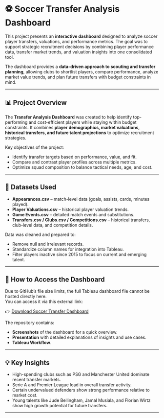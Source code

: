 # ⚽ Soccer Transfer Analysis Dashboard

This project presents an **interactive dashboard** designed to analyze soccer player transfers, valuations, and performance metrics. The goal was to support strategic recruitment decisions by combining player performance data, transfer market trends, and valuation insights into one consolidated tool.

The dashboard provides a **data-driven approach to scouting and transfer planning**, allowing clubs to shortlist players, compare performance, analyze market value trends, and plan future transfers with budget constraints in mind.

---

## 📊 Project Overview

The **Transfer Analysis Dashboard** was created to help identify top-performing and cost-efficient players while staying within budget constraints. It combines **player demographics, market valuations, historical transfers, and future talent projections** to optimize recruitment strategies.

Key objectives of the project:
- Identify transfer targets based on performance, value, and fit.  
- Compare and contrast player profiles across multiple metrics.  
- Optimize squad composition to balance tactical needs, age, and cost.  

---

## 📂 Datasets Used

- **Appearances.csv** – match-level data (goals, assists, cards, minutes played).  
- **Player Valuations.csv** – historical player valuation trends.  
- **Game Events.csv** – detailed match events and substitutions.  
- **Transfers.csv / Clubs.csv / Competitions.csv** – historical transfers, club-level data, and competition details.  

Data was cleaned and prepared to:
- Remove null and irrelevant records.  
- Standardize column names for integration into Tableau.  
- Filter players inactive since 2015 to focus on current and emerging talent.  

---


## 🚀 How to Access the Dashboard

Due to GitHub’s file size limits, the full Tableau dashboard file cannot be hosted directly here.  
You can access it via this external link:  

👉 [Download Soccer Transfer Dashboard](https://drive.google.com/file/d/1eMXNFvwi1InPF7-OPuCv0dpiEF2U2z6K/view?usp=share_link)  

The repository contains:  
- **Screenshots** of the dashboard for a quick overview.  
- **Presentation** with detailed explanations of insights and use cases.  
- **Tableau Workflow**.  

---

## 💡 Key Insights

- High-spending clubs such as PSG and Manchester United dominate recent transfer markets.  
- Serie A and Premier League lead in overall transfer activity.  
- Certain undervalued defenders show strong performance relative to market cost.  
- Young talents like Jude Bellingham, Jamal Musiala, and Florian Wirtz show high growth potential for future transfers.  

---

